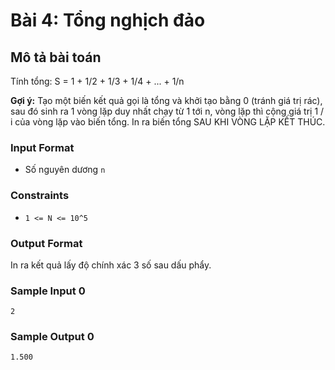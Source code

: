 # Bài 4: Tổng nghịch đảo

## Mô tả bài toán
Tính tổng: S = 1 + 1/2 + 1/3 + 1/4 + ... + 1/n

**Gợi ý:** Tạo một biến kết quả gọi là tổng và khởi tạo bằng 0 (tránh giá trị rác), sau đó sinh ra 1 vòng lặp duy nhất chạy từ 1 tới n, vòng lặp thì cộng giá trị 1 / i của vòng lặp vào biến tổng. In ra biến tổng SAU KHI VÒNG LẶP KẾT THÚC. 

### Input Format
- Số nguyên dương `n` 

### Constraints
- `1 <= N <= 10^5`

### Output Format
In ra kết quả lấy độ chính xác 3 số sau dấu phẩy.

### Sample Input 0
```
2
```
### Sample Output 0
```
1.500
```